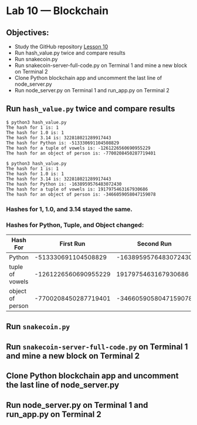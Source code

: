 # Lab 10 — Blockchain
## Objectives:
- Study the GitHub repository [Lesson 10](https://github.com/kevinwlu/iot/tree/master/lesson10)
- Run hash_value.py twice and compare results
- Run snakecoin.py
- Run snakecoin-server-full-code.py on Terminal 1 and mine a new block on Terminal 2
- Clone Python blockchain app and uncomment the last line of node_server.py
- Run node_server.py on Terminal 1 and run_app.py on Terminal 2

## Run `hash_value.py` twice and compare results
```
$ python3 hash_value.py
The hash for 1 is: 1
The hash for 1.0 is: 1
The hash for 3.14 is: 322818021289917443
The hash for Python is: -513330691104508829
The hash for a tuple of vowels is: -1261226560690955229
The hash for an object of person is: -7700208450287719401

$ python3 hash_value.py
The hash for 1 is: 1
The hash for 1.0 is: 1
The hash for 3.14 is: 322818021289917443
The hash for Python is: -1638959576483072430
The hash for a tuple of vowels is: 1917975463167930686
The hash for an object of person is: -3466059058047159078
```
### Hashes for 1, 1.0, and 3.14 stayed the same.
### Hashes for Python, Tuple, and Object changed:
|     Hash For         |     First Run        |      Second Run      |
| -------------------- | -------------------- | -------------------- |
|       Python         | -513330691104508829  | -1638959576483072430 |
|   tuple of vowels    | -1261226560690955229 |  1917975463167930686 |
|   object of person   | -7700208450287719401 | -3466059058047159078 |

## Run `snakecoin.py`


## Run `snakecoin-server-full-code.py` on Terminal 1 and mine a new block on Terminal 2


## Clone Python blockchain app and uncomment the last line of node_server.py


## Run node_server.py on Terminal 1 and run_app.py on Terminal 2

